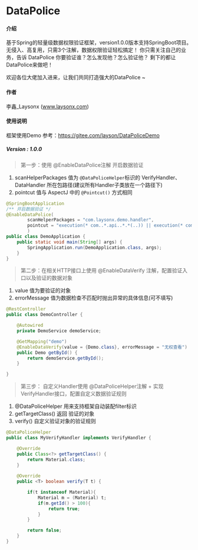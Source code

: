 # DataPolice

#### 介绍
基于Spring的轻量级数据权限验证框架，version1.0.0版本支持SpringBoot项目。
无侵入、高复用，只需3个注解，数据权限验证轻松搞定！
你只需关注自己的业务，告诉 DataPolice 你要验证谁？怎么发现他？怎么验证他？
剩下的都让DataPolice来做吧！

欢迎各位大佬加入进来，让我们共同打造强大的DataPolice ~ 

#### 作者
李鑫_Laysonx (www.laysonx.com)

#### 使用说明
框架使用Demo 参考：https://gitee.com/layson/DataPoliceDemo

##### Version : 1.0.0

> 第一步：使用 @EnableDataPolice注解 开启数据验证
1. scanHelperPackages 值为 `@DataPoliceHelper`标识的 VerifyHandler、DataHandler 所在包路径(建议所有Handler子类放在一个路径下)
2. pointcut 值与 AspectJ 中的 `@Pointcut()` 方式相同

```java
@SpringBootApplication
/** 开启数据验证 */
@EnableDataPolice(
        scanHelperPackages = "com.laysonx.demo.handler",
        pointcut = "execution(* com..*.api..*.*(..)) || execution(* com..*.service..*.*(..))"
        )
public class DemoApplication {
    public static void main(String[] args) {
        SpringApplication.run(DemoApplication.class, args);
    }
}
```


> 第二步：在相关HTTP接口上使用 @EnableDataVerify 注解，配置验证入口以及验证的数据对象 
1. value 值为要验证的对象
2. errorMessage 值为数据检查不匹配时抛出异常的具体信息(可不填写)

```java
@RestController
public class DemoController {

    @Autowired
    private DemoService demoService;

    @GetMapping("demo")
    @EnableDataVerify(value = {Demo.class}, errorMessage = "无权查看")
    public Demo getById() {
        return demoService.getById();
    }

}
```


> 第三步： 自定义Handler使用 @DataPoliceHelper注解 + 实现VerifyHandler接口，配置自定义数据验证规则
1. @DataPoliceHelper 用来支持框架自动装配filter标识
2. getTargetClass() 返回 验证的对象 
3. verify() 自定义验证对象的验证规则
```java
@DataPoliceHelper
public class MyVerifyHandler implements VerifyHandler {

    @Override
    public Class<?> getTargetClass() {
        return Material.class;
    }
    
    @Override
    public <T> boolean verify(T t) {

        if(t instanceof Material){
            Material m = (Material) t;
            if(m.getId() > 100){
                return true;
            }
        }

        return false;
    }
}
```





